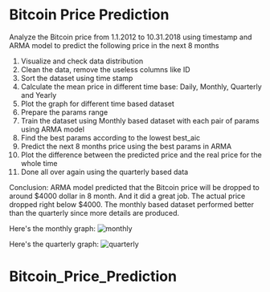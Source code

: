 # Bitcoin Price Prediction
Analyze the Bitcoin price from 1.1.2012 to 10.31.2018 using timestamp and ARMA model to predict the following price in the next 8 months

1. Visualize and check data distribution
2. Clean the data, remove the useless columns like ID
3. Sort the dataset using time stamp
4. Calculate the mean price in different time base: Daily, Monthly, Quarterly and Yearly
5. Plot the graph for different time based dataset
6. Prepare the params range
7. Train the dataset using Monthly based dataset with each pair of params using ARMA model
8. Find the best params according to the lowest best_aic
9. Predict the next 8 months price using the best params in ARMA
10. Plot the difference between the predicted price and the real price for the whole time
11. Done all over again using the quarterly based data

Conclusion: ARMA model predicted that the Bitcoin price will be dropped to around $4000 dollar in 8 month. And it did a great job. The actual price dropped right below $4000. The monthly based dataset performed better than the quarterly since more details are produced. 

Here's the monthly graph:
![monthly](https://github.com/BoweiWei/Bitcoin_Price_Prediction/Monthly.png)

Here's the quarterly graph:
![quarterly](https://github.com/BoweiWei/Bitcoin_Price_Prediction/Quarterly.png)
# Bitcoin_Price_Prediction
